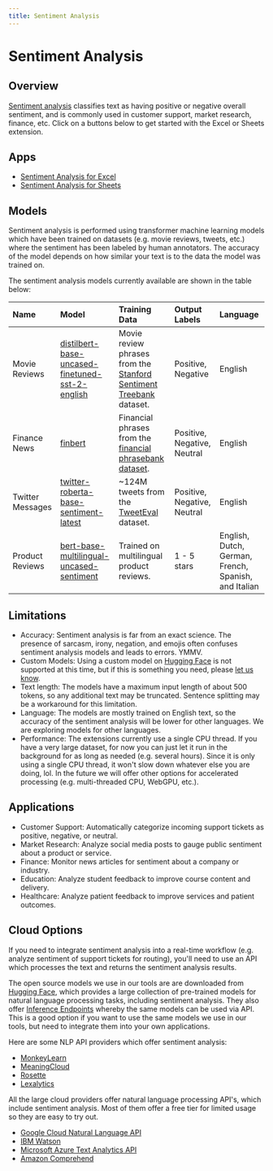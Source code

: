 ```yaml
---
title: Sentiment Analysis
---
```


# Sentiment Analysis

## Overview

[Sentiment analysis](https://paperswithcode.com/task/sentiment-analysis) classifies text as having positive or negative overall sentiment, and is commonly used in customer support, market research, finance, etc.  Click on a buttons below to get started with the Excel or Sheets extension.

## Apps

- [Sentiment Analysis for Excel](/apps/excel/sentiment-analysis)
- [Sentiment Analysis for Sheets](/apps/sheets/sentiment-analysis)

## Models

Sentiment analysis is performed using transformer machine learning models which have been trained on datasets (e.g. movie reviews, tweets, etc.) where the sentiment has been labeled by human annotators.  The accuracy of the model depends on how similar your text is to the data the model was trained on.

The sentiment analysis models currently available are shown in the table below:

| Name | Model | Training Data | Output Labels | Language |
| :--- | :---- | :---------- | :---------- | :---------- |
| Movie Reviews | [distilbert-base-uncased-finetuned-sst-2-english](https://huggingface.co/distilbert/distilbert-base-uncased-finetuned-sst-2-english) | Movie review phrases from the [Stanford Sentiment Treebank](https://paperswithcode.com/dataset/sst) dataset. | Positive, Negative | English |
| Finance News| [finbert](https://huggingface.co/ProsusAI/finbert) | Financial phrases from the [financial phrasebank dataset](https://huggingface.co/datasets/financial_phrasebank). | Positive, Negative, Neutral | English |
| Twitter Messages | [twitter-roberta-base-sentiment-latest](https://huggingface.co/cardiffnlp/twitter-roberta-base-sentiment-latest) | ~124M tweets from the [TweetEval](https://github.com/cardiffnlp/tweeteval) dataset. | Positive, Negative, Neutral | English |
| Product Reviews | [bert-base-multilingual-uncased-sentiment](https://huggingface.co/nlptown/bert-base-multilingual-uncased-sentiment) | Trained on multilingual product reviews. | 1 - 5 stars | English, Dutch, German, French, Spanish, and Italian |

## Limitations

- Accuracy: Sentiment analysis is far from an exact science.  The presence of sarcasm, irony, negation, and emojis often confuses sentiment analysis models and leads to errors. YMMV.
- Custom Models: Using a custom model on [Hugging Face](https://huggingface.co/) is not supported at this time, but if this is something you need, please [let us know](/company/support).
- Text length: The models have a maximum input length of about 500 tokens, so any additional text may be truncated.  Sentence splitting may be a workaround for this limitation.
- Language: The models are mostly trained on English text, so the accuracy of the sentiment analysis will be lower for other languages.  We are exploring models for other languages.
- Performance: The extensions currently use a single CPU thread.  If you have a very large dataset, for now you can just let it run in the background for as long as needed (e.g. several hours).  Since it is only using a single CPU thread, it won't slow down whatever else you are doing, lol.  In the future we will offer other options for accelerated processing (e.g. multi-threaded CPU, WebGPU, etc.).

## Applications

- Customer Support: Automatically categorize incoming support tickets as positive, negative, or neutral.
- Market Research: Analyze social media posts to gauge public sentiment about a product or service.
- Finance: Monitor news articles for sentiment about a company or industry.
- Education: Analyze student feedback to improve course content and delivery.
- Healthcare: Analyze patient feedback to improve services and patient outcomes.

## Cloud Options

If you need to integrate sentiment analysis into a real-time workflow (e.g. analyze sentiment of support tickets for routing), you'll need to use an API which processes the text and returns the sentiment analysis results.

The open source models we use in our tools are are downloaded from [Hugging Face](https://huggingface.co/models), which provides a large collection of pre-trained models for natural language processing tasks, including sentiment analysis. They also offer [Inference Endpoints](https://huggingface.co/docs/inference-endpoints/index) whereby the same models can be used via API.  This is a good option if you want to use the same models we use in our tools, but need to integrate them into your own applications.

Here are some NLP API providers which offer sentiment analysis:

- [MonkeyLearn](https://www.monkeylearn.com/)
- [MeaningCloud](https://www.meaningcloud.com/)
- [Rosette](https://www.rosette.com/)
- [Lexalytics](https://www.lexalytics.com/)

All the large cloud providers offer natural language processing API's, which include sentiment analysis.  Most of them offer a free tier for limited usage so they are easy to try out.

- [Google Cloud Natural Language API](https://cloud.google.com/natural-language)
- [IBM Watson](https://www.ibm.com/watson/services/natural-language-understanding/)
- [Microsoft Azure Text Analytics API](https://azure.microsoft.com/en-us/services/cognitive-services/text-analytics/)
- [Amazon Comprehend](https://aws.amazon.com/comprehend/)